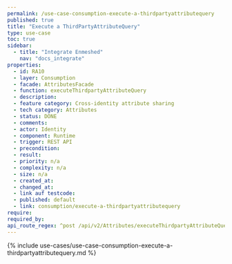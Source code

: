 ```yaml
---
permalink: /use-case-consumption-execute-a-thirdpartyattributequery
published: true
title: "Execute a ThirdPartyAttributeQuery"
type: use-case
toc: true
sidebar:
  - title: "Integrate Enmeshed"
    nav: "docs_integrate"
properties:
  - id: RA10
  - layer: Consumption
  - facade: AttributesFacade
  - function: executeThirdpartyAttributeQuery
  - description:
  - feature category: Cross-identity attribute sharing
  - tech category: Attributes
  - status: DONE
  - comments:
  - actor: Identity
  - component: Runtime
  - trigger: REST API
  - precondition:
  - result:
  - priority: n/a
  - complexity: n/a
  - size: n/a
  - created_at:
  - changed_at:
  - link auf testcode:
  - published: default
  - link: consumption/execute-a-thirdpartyattributequery
require:
required_by:
api_route_regex: ^post /api/v2/Attributes/executeThirdpartyAttributeQuery$
---
```


{% include use-cases/use-case-consumption-execute-a-thirdpartyattributequery.md %}
